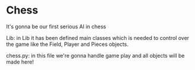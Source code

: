 # Chess
It's gonna be our first serious AI in chess


Lib:
in Lib it has been defined main classes which is needed to control over the game like the Field, Player and Pieces objects.

chess.py:
in this file we're gonna handle game play and all objects will be made here!

